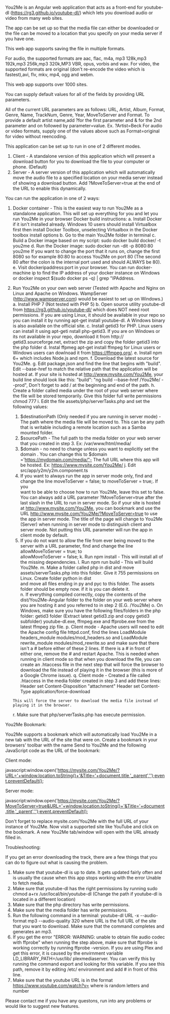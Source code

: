 You2Me is an Angular web application that acts as a front-end for youtube-dl (https://rg3.github.io/youtube-dl/) which lets you download audio or video from many web sites. 

The app can be set up so that the media file can either be downloaded or the file can be moved to a location that you specify on your media server if you have one. 

This web app supports saving the file in multiple formats.

For audio, the supported formats are aac, flac, m4a, mp3 128k,mp3 192k,mp3 256k,mp3 320k,MP3 VBR, opus, vorbis and wav.
For video, the supported formats are original (don't re-encode the video which is fastest),avi, flv, mkv, mp4, ogg and webm.

This web app supports over 1000 sites.

You can supply default values for all of the fields by providing URL parameters.

All of the current URL parameters are as follows: URL, Artist, Album, Format, Genre, Name, TrackNum, Genre, Year, MoveToServer and Format. To provide a default artist name,add ?for the first parameter and & for the 2nd parameter and on followed by parameter=value. Ex. ?Artist=Beck  For audio or video formats, supply one of the values above such as Format=original for video without reencoding.

This application can be set up to run in one of 2 different modes. 

1. Client - A standalone version of this application which will present a download button for you to download the file to your computer or phone. (Default)
2. Server - A server version of this application which will automatically move the audio file to a specified location on your media server instead of showing a download button.             Add ?MoveToServer=true at the end of the URL to enable this dynamically.

You can run the application in one of 2 ways:

1. Docker container - This is the easiest way to run You2Me as a standalone application. This will set up everything for you and let you run You2Me in your browser
   Docker build instructions:
   a. Install Docker if it isn't installed already. Windows 10 users should install Virtualbox first then install Docker Toolbox, unselecting Virtualbox in the Docker toolbox      install options
   b. Go to the main You2Me folder in terminal
   c. Build a Docker image based on my script: sudo docker build docker/ -t you2me
   d. Run the Docker image: sudo docker run -dit -p 8080:80 you2me If you want to change the port that it runs on, change the first 8080 so for example 80:80 to access You2Me      on port 80 (The second 80 after the colon is the internal port used and should ALWAYS be 80).
   e. Visit dockeripaddress:port in your browser. You can run docker-machine ip to find the IP address of your docker instance on Windows or 
      docker inspect $(sudo docker ps -q) | grep \"IPAddress.
2. Run You2Me on your own web server (Tested with Apache and Nginx on Linux and Apache on Windows. WampServer (http://www.wampserver.com) would be easiest to set up on Windows.)
   a. Install  PHP 7 (Not tested with PHP 5) 
   b. Open source utility youtube-dl from https://rg3.github.io/youtube-dl/ which does NOT need root permissions. If you are using Linux, it should be available in your repo so       you can install it by running apt-get install youtube-dl. A Windows binary is also available on the official site.
   c. Install getid3 for PHP. Linux users can install it using apt-geti nstall php-getid3. If you are on Windows or its not available in your repo, download it from http://        getid3.sourceforge.net, extract the zip and copy the folder getid3 into the php folder
   d. Instal ffpmeg apt-get install ffmpeg for Linux users or Windows users can dowlnoad it from https://ffmpeg.org/. 
   e. Install npm 6+ which includes Node.js and npm.
   f. Download the latest source for You2Me.
   g. Edit package.json and find the line that begins with "build". Edit --base-href to match the relative path that the application will be hosted at. If your site is hosted      at http://www.mysite.com/You2Me, your build line should look like this: "build": "ng build --base-href /You2Me/ --prod", Don't forget to add / at the beginning and end of    the path.
   h. Create a folder called media under the root of your web server where the file will be stored temporarily. Give this folder full write permissions chmod 777
   i. Edit the file assets/php/serverTasks.php and set the following values: 
      1. $destinationPath (Only needed if you are running in server mode) - The path where the media file will be moved to. This can be any path that is writable including a       remote location such as a Samba mounted folder.
      2. $sourcePath - The full path to the media folder on your web server that you created in step 3. Ex: /var/www/html/media/
      3. $domain - no need to change unless you want to explicitly set the domain . You can change this to $domain ='https://mydomain.com/media/"- The full URL where this app      will be hosted. Ex: https://www.mysite.com/You2Me/
   j. Edit src/app/y2m/y2m.component.ts 
      1. If you want to always run the app in server mode only, find and change the line moveToServer = false; to moveToServer = true;. If you    
         want to be able to choose how to run You2Me, leave this set to false. You can always add a URL parameter ?MoveToServer=true after the last slash in the URL to run in server mode. So if your site is hosted at http://www.mysite.com/You2Me, you can bookmark and use the URL http://www.mysite.com/You2Me/?MoveToServer=true to use the app in server mode. The title of the page will change to You2Me (Server) when running in server mode to distinguish client and server mode. Not putting this URL parameter will run the app in client mode by default.
      2. If you do not want to allow the file from ever being moved to the server with a URL parameter, find and change the line allowMoveToServer = true;   to      
         allowMoveToServer = false;
    k. Run npm install - This will install all of the missing dependencies.
    l. Run npm run build - This will build You2Me.
    m. Make a folder called php in dist and move assets/serverTasks.php into this folder. Give it 755 permissions on Linux. Create folder python in  dist    
       and move all files ending in py and pyc to this folder. The assets folder should be empty now. if it is you can delete it.   
    n. If everything compiled correctly, copy the contents of the dist/You2Me-Angular folder to the folder on your web server where you are hosting it and you referred to in       step 2 (E.G. /You2Me)
    o. On Windows, make sure you have the following files/folders in the php folder: getid3 folder (Extract latest getid3.zip and copy getid3 subfolder) youtube-dl.exe,            ffmpeg.exe and ffprobe.exe from the latest ffmpeg zip file.
    p. Client mode - Apache users will need to edit the Apache config file httpd.conf, find the lines LoadModule headers_module modules/mod_headers.so and      LoadModule          rewrite_module modules/mod_rewrite.so and make sure that there isn't a # before either of these 2 lines. If there is a # in front of  
       either one, remove the # and restart Apache. This is needed when running in client mode so that when you download the file, you can create an .htaccess file in the next step that will force the browser to download the file instead of playing it in the browser (this is more of a Google Chrome issue).
    q. Client mode - Created a file called .htaccess in the media folder created in step 3 and add these lines:
       Header set Content-Disposition "attachment"
       Header set Content-Type application/force-download

       This will force the server to download the media file instead of playing it in the browser.
    r. Make sure that php/serverTasks.php has execute permission.

You2Me Bookmark:

You2Me supports a bookmark which will automatically load You2Me in a new tab with the URL of the site that were on. Create a bookmark in your browsers' toolbar with the name Send to You2Me and the following JavaScript code as the URL of the bookmark:

Client mode:

javascript:window.open('https://mysite.com/You2Me/?URL='+window.location.toString()+'&Title='+document.title,'_parent','');event.preventDefault();

Server mode:

javascript:window.open('https://mysite.com/You2Me/?MoveToServer=true&URL='+window.location.toString()+'&Title='+document.title,'_parent','');event.preventDefault();

Don't forget to replace mysite.com/You2Me with the full URL of your instance of You2Me. Now visit a supported site like YouTube and click on the bookmark. A new You2Me tab/window will open with the URL already filled in. 

Troubleshooting: 

If you get an error downloading the track, there are a few things that you can do to figure out what is causing the problem.

1. Make sure that youtube-dl is up to date. It gets updated fairly often and is usually the cause when this app stops working with the error Unable to      fetch media.
2. Make sure that youtube-dl has the right permissions by running sudo chmod a+rx /usr/local/bin/youtube-dl (Change the path if youtube-dl is located in    a different location)
3. Make sure that the php directory has write permissions.
4. Make sure that the media folder has write permissions. 
5. Run the following command in a terminal: youtube-dl URL -x --audio-format mp3 --audio-quality 320 where URL is the full URL of the site that you want    to download. Make sure that the command completes and generates an mp3.
6. If you get the error "ERROR: WARNING: unable to obtain file audio codec with ffprobe" when running the step above, make sure that ffprobe is working     correctly by running ffprobe -version. If you are using Plex and get this error, it is caused by the envirnment variable LD_LIBRARY_PATH=/usr/lib/       plexmediaserver. You can verify this by running the command export and looking for this variable. If you see this path, remove it by editing /etc/       environment and add # in front of this line.
7. Make sure that the youtube URL is in the format https://www.youtube.com/watch?v=<YOUTUBEID> where <YOUTUBEID> is random letters and number

Please contact me if you have any questons, run into any problems or would like to suggest new features. 
